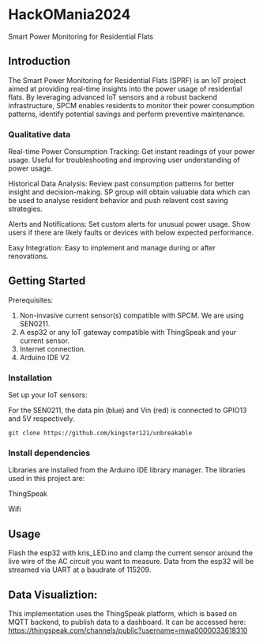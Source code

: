 # HackOMania2024

Smart Power Monitoring for Residential Flats

## Introduction

The Smart Power Monitoring for Residential Flats (SPRF) is an IoT project aimed at providing real-time insights into the power usage of residential flats. By leveraging advanced IoT sensors and a robust backend infrastructure, SPCM enables residents to monitor their power consumption patterns, identify potential savings and perform preventive maintenance.

### Qualitative data
Real-time Power Consumption Tracking: Get instant readings of your power usage. Useful for troubleshooting and improving user understanding of power usage.

Historical Data Analysis: Review past consumption patterns for better insight and decision-making. SP group will obtain valuable data which can be used to analyse resident behavior and push relavent cost saving strategies.

Alerts and Notifications: Set custom alerts for unusual power usage. Show users if there are likely faults or devices with below expected performance.

Easy Integration: Easy to implement and manage during or after renovations.

## Getting Started
Prerequisites:
1) Non-invasive current sensor(s) compatible with SPCM. We are using SEN0211.
2) A esp32 or any IoT gateway compatible with ThingSpeak and your current sensor.
3) Internet connection.
4) Arduino IDE V2

### Installation
Set up your IoT sensors:

For the SEN0211, the data pin (blue) and Vin (red) is connected to GPIO13 and 5V respectively.
    
    git clone https://github.com/kingster121/unbreakable
    

### Install dependencies
Libraries are installed from the Arduino IDE library manager. The libraries used in this project are:

ThingSpeak

Wifi
        
## Usage
Flash the esp32 with kris_LED.ino and clamp the current sensor around the live wire of the AC circuit you want to measure. Data from the esp32 will be streamed via UART at a baudrate of 115209.

## Data Visualiztion:
This implementation uses the ThingSpeak platform, which is based on MQTT backend, to publish data to a dashboard. It can be accessed here:
https://thingspeak.com/channels/public?username=mwa0000033618310
